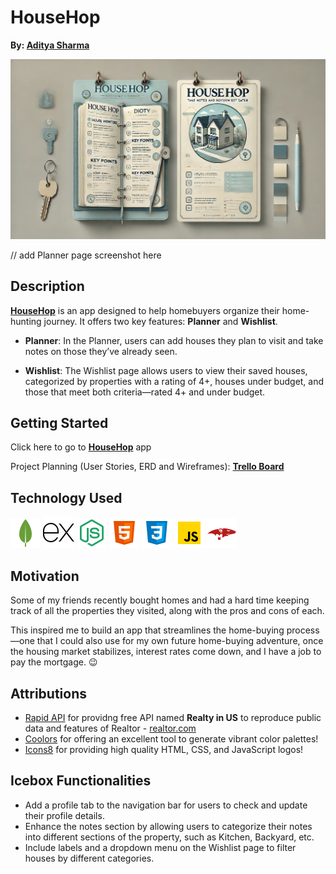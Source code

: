 # **HouseHop**
**By: [Aditya Sharma](https://www.linkedin.com/in/aditya-sharma-3a0b6a190/)**

![HouseHop](./public/stylesheets/househop.webp) 


// add Planner page screenshot here

 
## Description

**[HouseHop](https://house-hop-fdf44d2c76d6.herokuapp.com/)** is an app designed to help homebuyers organize their home-hunting journey. It offers two key features: **Planner** and **Wishlist**.

* **Planner**: In the Planner, users can add houses they plan to visit and take notes on those they’ve already seen.

* **Wishlist**: The Wishlist page allows users to view their saved houses, categorized by properties with a rating of 4+, houses under budget, and those that meet both criteria—rated 4+ and under budget.


## Getting Started

Click here to go to **[HouseHop](https://house-hop-fdf44d2c76d6.herokuapp.com/)** app

 Project Planning (User Stories, ERD and Wireframes): **[Trello Board](https://trello.com/b/J8CAfquk/househop-08-12-08-18)**



## Technology Used 

 ![mongodb](./images/mongodb.png) 
![express](./images/express.png) 
![nodejs](./images/nodejs.png)
![html](./images/html.png) 
![css](./images/css.png)
![js](./images/java-script.png)
![mongoose](./images/mongoose.png)


## Motivation

Some of my friends recently bought homes and had a hard time keeping track of all the properties they visited, along with the pros and cons of each.

This inspired me to build an app that streamlines the home-buying process—one that I could also use for my own future home-buying adventure, once the housing market stabilizes, interest rates come down, and I have a job to pay the mortgage. 😉



## Attributions

* [Rapid API](https://rapidapi.com/) for providng free API named **Realty in US** to reproduce public data and features of Realtor - [realtor.com](realtor.com)
* [Coolors](https://coolors.co/) for offering an excellent tool to generate vibrant color palettes!
* [Icons8](https://icons8.com/icons) for providing high quality HTML, CSS, and JavaScript logos!

## Icebox Functionalities
* Add a profile tab to the navigation bar for users to check and update their profile details.
* Enhance the notes section by allowing users to categorize their notes into different sections of the property, such as Kitchen, Backyard, etc.
* Include labels and a dropdown menu on the Wishlist page to filter houses by different categories.